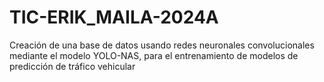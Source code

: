 # TIC-ERIK_MAILA-2024A
Creación de una base de datos usando redes neuronales convolucionales mediante el modelo YOLO-NAS, para el entrenamiento de modelos de predicción de tráfico vehicular

